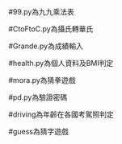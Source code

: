 #99.py為九九乘法表


#CtoFtoC.py為攝氏轉華氏


#Grande.py為成績輸入


#health.py為個人資料及BMI判定


#mora.py為猜拳遊戲


#pd.py為驗證密碼


#driving為年齡在各國考駕照判定

#guess為猜字遊戲